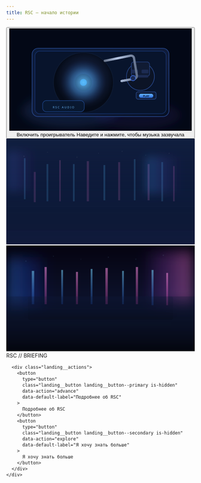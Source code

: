 ```yaml
---
title: RSC — начало истории
---
```


<div class="landing" data-stage="intro" data-config="assets/data/landing.json" data-cache-buster="1">
  <div class="landing__intro" data-role="intro">
    <button
      type="button"
      class="landing__intro-trigger"
      data-role="intro-trigger"
      aria-label="Запустить проигрыватель"
    >
      <span class="landing__intro-figure">
        <img
          src="assets/images/landing-intro-vinyl.svg"
          data-role="intro-image"
          data-default-src="assets/images/landing-intro-vinyl.svg"
          alt="Виниловый проигрыватель на столе"
          loading="eager"
        />
      </span>
      <span class="landing__intro-label" data-slot="intro-label">Включить проигрыватель</span>
      <span class="landing__intro-hint" data-slot="intro-hint">Наведите и нажмите, чтобы музыка зазвучала</span>
    </button>
  </div>
  <div class="landing__background landing__background--primary" aria-hidden="true">
    <img
      src="assets/images/landing-stage-one.svg"
      alt=""
      loading="eager"
      data-default-src="assets/images/landing-stage-one.svg"
    />
  </div>
  <div class="landing__background landing__background--secondary" aria-hidden="true">
    <img
      src="assets/images/landing-stage-two.svg"
      alt=""
      loading="lazy"
      data-default-src="assets/images/landing-stage-two.svg"
    />
  </div>
  <div class="landing__glitch" data-role="glitch" aria-hidden="true">
    <span class="landing__glitch-layer landing__glitch-layer--a"></span>
    <span class="landing__glitch-layer landing__glitch-layer--b"></span>
    <span class="landing__glitch-layer landing__glitch-layer--c"></span>
  </div>
  <audio
    class="landing__bgm"
    data-role="bgm"
    src="assets/audio/landing-theme.mp3"
    data-src="assets/audio/landing-theme.mp3"
    data-volume="0.6"
    loop
    preload="auto"
  ></audio>

  <div class="landing__overlay">
    <div class="vn-frame" data-header="RSC // BRIEFING">
      <span class="vn-frame__header" data-slot="header">RSC // BRIEFING</span>
      <div
        class="vn-frame__body"
        data-typewriter
        data-stage-one='Ты — полицейский в околоутопичном мире ближайшего будущего. Недавно отряд, в котором ты служишь, уничтожил последнюю крупную преступную группировку, и ты сыграл в этом ключевую роль. После этого тебе приходит приглашение в RSC — региональный филиал огромной корпорации по борьбе с преступностью, разделённой на регионы (Азия/Европа/Америка); RSC отвечает за азиатский регион (Корея, Китай, Япония и др.). Крупных мафий, террористических ячеек и синдикатов в принципе не осталось: последнюю ликвидировал отряд, в котором ты служишь. Мелочами занимаются обычные полицейские. Если очаг растёт — подключается RSC.'
        data-stage-two='В этом мире классические госспецслужбы (например, ФСБ, FBI, MI6, DGSI) упразднены; их задачи переданы корпорации. RSC отвечает за азиатский регион (Корея, Китай, Япония и др.) и частично затрагивает Россию. Крупных мафий, террористических ячеек и синдикатов в принципе не осталось: последнюю ликвидировал отряд, в котором ты служишь. Мелочами занимаются обычные полицейские. Если очаг растёт — подключается RSC.'
      ></div>

      <div class="landing__actions">
        <button
          type="button"
          class="landing__button landing__button--primary is-hidden"
          data-action="advance"
          data-default-label="Подробнее об RSC"
        >
          Подробнее об RSC
        </button>
        <button
          type="button"
          class="landing__button landing__button--secondary is-hidden"
          data-action="explore"
          data-default-label="Я хочу знать больше"
        >
          Я хочу знать больше
        </button>
      </div>
    </div>
  </div>

  <section id="future-content" class="landing-docs" data-role="docs" hidden aria-hidden="true">
    <div class="landing-docs__desktop">
      <div class="landing-docs__wallpaper" aria-hidden="true">
        <div class="landing-docs__wallpaper-glow"></div>
      </div>
      <div class="landing-docs__window" role="region" aria-label="Рабочий стол RSC">
        <header class="landing-docs__titlebar">
          <div class="landing-docs__title">
            <span class="landing-docs__title-icon" aria-hidden="true"></span>
            <span class="landing-docs__title-label">RSC // ARCHIVE EXPLORER</span>
          </div>
          <div class="landing-docs__window-controls" aria-hidden="true">
            <span class="landing-docs__window-dot"></span>
            <span class="landing-docs__window-dot"></span>
            <span class="landing-docs__window-dot"></span>
          </div>
        </header>
        <div class="landing-docs__toolbar" role="toolbar" aria-label="Панель управления архивом">
          <div class="landing-docs__toolbar-group landing-docs__toolbar-group--nav">
            <button type="button" class="landing-docs__toolbar-button" disabled>
              <span aria-hidden="true">◀</span>
              <span class="sr-only">Назад</span>
            </button>
            <button type="button" class="landing-docs__toolbar-button" disabled>
              <span aria-hidden="true">▶</span>
              <span class="sr-only">Вперёд</span>
            </button>
            <button type="button" class="landing-docs__toolbar-button" disabled>
              <span aria-hidden="true">⟳</span>
              <span class="sr-only">Обновить</span>
            </button>
          </div>
          <div class="landing-docs__address-bar" role="presentation">
            <span class="landing-docs__address-icon" aria-hidden="true"></span>
            <span class="landing-docs__address-value" data-slot="docs-path" data-root="RSC">RSC ▸ Документация</span>
          </div>
          <label class="landing-docs__search">
            <span class="sr-only">Поиск по архиву</span>
            <input type="search" placeholder="Поиск по архиву" disabled />
          </label>
        </div>
        <div class="landing-docs__frame">
          <aside class="landing-docs__nav" aria-label="Разделы досье RSC">
            <span class="landing-docs__nav-label">Разделы</span>
            <div class="landing-docs__nav-list">
              <button type="button" class="landing-docs__tab is-active" data-docs-target="synopsis" aria-selected="true">
                <span class="landing-docs__tab-icon" aria-hidden="true"></span>
                <span class="landing-docs__tab-label">Синопсис</span>
              </button>
              <button type="button" class="landing-docs__tab" data-docs-target="prologue" aria-selected="false">
                <span class="landing-docs__tab-icon" aria-hidden="true"></span>
                <span class="landing-docs__tab-label">Пролог</span>
              </button>
              <button type="button" class="landing-docs__tab" data-docs-target="world" aria-selected="false">
                <span class="landing-docs__tab-icon" aria-hidden="true"></span>
                <span class="landing-docs__tab-label">Мир</span>
              </button>
              <button type="button" class="landing-docs__tab" data-docs-target="characters" aria-selected="false">
                <span class="landing-docs__tab-icon" aria-hidden="true"></span>
                <span class="landing-docs__tab-label">Персонажи</span>
              </button>
            </div>
          </aside>
          <div class="landing-docs__content" role="presentation">
            <article class="landing-docs__panel is-active" data-docs-panel="synopsis">
              <h2>Синопсис</h2>
              <p>Здесь должен быть синопсис.</p>
            </article>
            <article class="landing-docs__panel" data-docs-panel="prologue" hidden>
              <h2>Пролог</h2>
              <p>Здесь должен быть пролог.</p>
            </article>
            <article class="landing-docs__panel" data-docs-panel="world" hidden>
              <h2>Мир</h2>
              <p>Здесь должно быть описание мира.</p>
            </article>
            <article class="landing-docs__panel" data-docs-panel="characters" hidden>
              <h2>Персонажи</h2>
              <p>Здесь должно быть описание персонажей.</p>
            </article>
          </div>
        </div>
      </div>
      <footer class="landing-docs__taskbar" aria-hidden="true">
        <span class="landing-docs__taskbar-indicator"></span>
        <span class="landing-docs__taskbar-label">RSC DESKTOP · ЗАЩИЩЁННЫЙ КАНАЛ</span>
      </footer>
    </div>
  </section>
</div>
